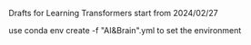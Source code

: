 Drafts for Learning Transformers 
start from 2024/02/27

use conda env create -f "AI&Brain".yml to set the environment
